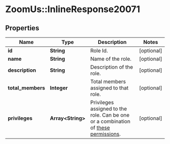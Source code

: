 # ZoomUs::InlineResponse20071

## Properties
Name | Type | Description | Notes
------------ | ------------- | ------------- | -------------
**id** | **String** | Role Id. | [optional] 
**name** | **String** | Name of the role. | [optional] 
**description** | **String** | Description of the role. | [optional] 
**total_members** | **Integer** | Total members assigned to that role. | [optional] 
**privileges** | **Array&lt;String&gt;** | Privileges assigned to the role. Can be one or a combination of [these permissions](https://marketplace.zoom.us/docs/api-reference/other-references/privileges).  | [optional] 


